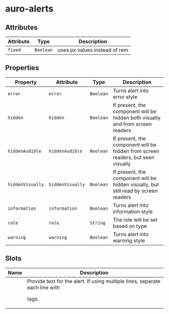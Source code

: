 # auro-alerts

## Attributes

| Attribute | Type      | Description                   |
|-----------|-----------|-------------------------------|
| `fixed`   | `Boolean` | uses px values instead of rem |

## Properties

| Property         | Attribute        | Type      | Description                                      |
|------------------|------------------|-----------|--------------------------------------------------|
| `error`          | `error`          | `Boolean` | Turns alert into error style                     |
| `hidden`         | `hidden`         | `Boolean` | If present, the component will be hidden both visually and from screen readers |
| `hiddenAudible`  | `hiddenAudible`  | `Boolean` | If present, the component will be hidden from screen readers, but seen visually |
| `hiddenVisually` | `hiddenVisually` | `Boolean` | If present, the component will be hidden visually, but still read by screen readers |
| `information`    | `information`    | `Boolean` | Turns alert into information style               |
| `role`           | `role`           | `String`  | The role will be set based on type               |
| `warning`        | `warning`        | `Boolean` | Turns alert into warning style                   |

## Slots

| Name | Description                                      |
|------|--------------------------------------------------|
|      | Provide text for the alert. If using multiple lines, separate each line with <p> tags. |
